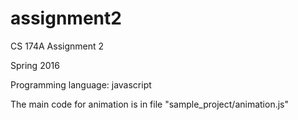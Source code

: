 # assignment2

CS 174A Assignment 2 

Spring 2016

Programming language: javascript

The main code for animation is in file "sample_project/animation.js"


